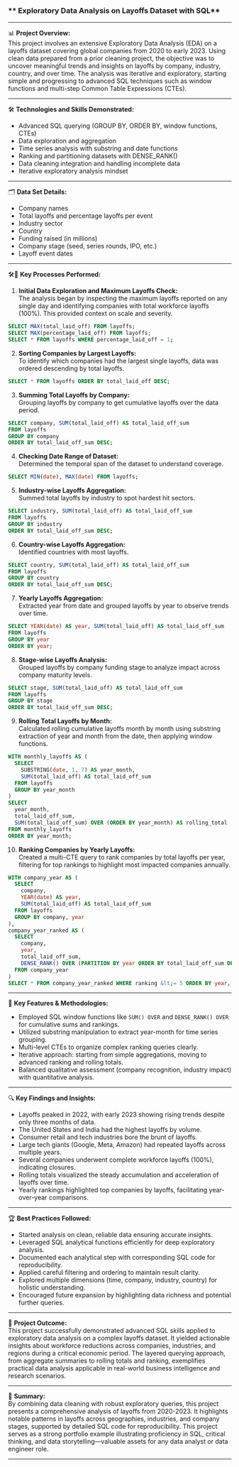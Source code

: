 ### ** Exploratory Data Analysis on Layoffs Dataset with SQL**

---

📊 **Project Overview:**  
This project involves an extensive Exploratory Data Analysis (EDA) on a layoffs dataset covering global companies from 2020 to early 2023. Using clean data prepared from a prior cleaning project, the objective was to uncover meaningful trends and insights on layoffs by company, industry, country, and over time. The analysis was iterative and exploratory, starting simple and progressing to advanced SQL techniques such as window functions and multi-step Common Table Expressions (CTEs).

---

🛠️ **Technologies and Skills Demonstrated:**  
- Advanced SQL querying (GROUP BY, ORDER BY, window functions, CTEs)  
- Data exploration and aggregation  
- Time series analysis with substring and date functions  
- Ranking and partitioning datasets with DENSE_RANK()  
- Data cleaning integration and handling incomplete data  
- Iterative exploratory analysis mindset  

---

🗂️ **Data Set Details:**  
- Company names  
- Total layoffs and percentage layoffs per event  
- Industry sector  
- Country  
- Funding raised (in millions)  
- Company stage (seed, series rounds, IPO, etc.)  
- Layoff event dates  

---

🛠️🧩 **Key Processes Performed:**

1. **Initial Data Exploration and Maximum Layoffs Check:**  
The analysis began by inspecting the maximum layoffs reported on any single day and identifying companies with total workforce layoffs (100%). This provided context on scale and severity.  

```sql
SELECT MAX(total_laid_off) FROM layoffs;
SELECT MAX(percentage_laid_off) FROM layoffs;
SELECT * FROM layoffs WHERE percentage_laid_off = 1;
```

2. **Sorting Companies by Largest Layoffs:**  
To identify which companies had the largest single layoffs, data was ordered descending by total layoffs.  

```sql
SELECT * FROM layoffs ORDER BY total_laid_off DESC;
```

3. **Summing Total Layoffs by Company:**  
Grouping layoffs by company to get cumulative layoffs over the data period.  

```sql
SELECT company, SUM(total_laid_off) AS total_laid_off_sum 
FROM layoffs 
GROUP BY company 
ORDER BY total_laid_off_sum DESC;
```

4. **Checking Date Range of Dataset:**  
Determined the temporal span of the dataset to understand coverage.  

```sql
SELECT MIN(date), MAX(date) FROM layoffs;
```

5. **Industry-wise Layoffs Aggregation:**  
Summed total layoffs by industry to spot hardest hit sectors.  

```sql
SELECT industry, SUM(total_laid_off) AS total_laid_off_sum 
FROM layoffs 
GROUP BY industry 
ORDER BY total_laid_off_sum DESC;
```

6. **Country-wise Layoffs Aggregation:**  
Identified countries with most layoffs.  

```sql
SELECT country, SUM(total_laid_off) AS total_laid_off_sum 
FROM layoffs 
GROUP BY country 
ORDER BY total_laid_off_sum DESC;
```

7. **Yearly Layoffs Aggregation:**  
Extracted year from date and grouped layoffs by year to observe trends over time.  

```sql
SELECT YEAR(date) AS year, SUM(total_laid_off) AS total_laid_off_sum 
FROM layoffs 
GROUP BY year 
ORDER BY year;
```

8. **Stage-wise Layoffs Analysis:**  
Grouped layoffs by company funding stage to analyze impact across company maturity levels.  

```sql
SELECT stage, SUM(total_laid_off) AS total_laid_off_sum 
FROM layoffs 
GROUP BY stage 
ORDER BY total_laid_off_sum DESC;
```

9. **Rolling Total Layoffs by Month:**  
Calculated rolling cumulative layoffs month by month using substring extraction of year and month from the date, then applying window functions.  

```sql
WITH monthly_layoffs AS (
  SELECT 
    SUBSTRING(date, 1, 7) AS year_month,
    SUM(total_laid_off) AS total_laid_off_sum
  FROM layoffs
  GROUP BY year_month
)
SELECT 
  year_month,
  total_laid_off_sum,
  SUM(total_laid_off_sum) OVER (ORDER BY year_month) AS rolling_total
FROM monthly_layoffs
ORDER BY year_month;
```

10. **Ranking Companies by Yearly Layoffs:**  
Created a multi-CTE query to rank companies by total layoffs per year, filtering for top rankings to highlight most impacted companies annually.  

```sql
WITH company_year AS (
  SELECT 
    company,
    YEAR(date) AS year,
    SUM(total_laid_off) AS total_laid_off_sum
  FROM layoffs
  GROUP BY company, year
),
company_year_ranked AS (
  SELECT 
    company,
    year,
    total_laid_off_sum,
    DENSE_RANK() OVER (PARTITION BY year ORDER BY total_laid_off_sum DESC) AS ranking
  FROM company_year
)
SELECT * FROM company_year_ranked WHERE ranking &lt;= 5 ORDER BY year, ranking;
```

---

🌟 **Key Features &amp; Methodologies:**  
- Employed SQL window functions like `SUM() OVER` and `DENSE_RANK() OVER` for cumulative sums and rankings.  
- Utilized substring manipulation to extract year-month for time series grouping.  
- Multi-level CTEs to organize complex ranking queries clearly.  
- Iterative approach: starting from simple aggregations, moving to advanced ranking and rolling totals.  
- Balanced qualitative assessment (company recognition, industry impact) with quantitative analysis.  

---

🔍 **Key Findings and Insights:**  
- Layoffs peaked in 2022, with early 2023 showing rising trends despite only three months of data.  
- The United States and India had the highest layoffs by volume.  
- Consumer retail and tech industries bore the brunt of layoffs.  
- Large tech giants (Google, Meta, Amazon) had repeated layoffs across multiple years.  
- Several companies underwent complete workforce layoffs (100%), indicating closures.  
- Rolling totals visualized the steady accumulation and acceleration of layoffs over time.  
- Yearly rankings highlighted top companies by layoffs, facilitating year-over-year comparisons.  

---

🏆 **Best Practices Followed:**  
- Started analysis on clean, reliable data ensuring accurate insights.  
- Leveraged SQL analytical functions efficiently for deep exploratory analysis.  
- Documented each analytical step with corresponding SQL code for reproducibility.  
- Applied careful filtering and ordering to maintain result clarity.  
- Explored multiple dimensions (time, company, industry, country) for holistic understanding.  
- Encouraged future expansion by highlighting data richness and potential further queries.  

---

🎯 **Project Outcome:**  
This project successfully demonstrated advanced SQL skills applied to exploratory data analysis on a complex layoffs dataset. It yielded actionable insights about workforce reductions across companies, industries, and regions during a critical economic period. The layered querying approach, from aggregate summaries to rolling totals and ranking, exemplifies practical data analysis applicable in real-world business intelligence and research scenarios.  

---

📄 **Summary:**  
By combining data cleaning with robust exploratory queries, this project presents a comprehensive analysis of layoffs from 2020-2023. It highlights notable patterns in layoffs across geographies, industries, and company stages, supported by detailed SQL code for reproducibility. This project serves as a strong portfolio example illustrating proficiency in SQL, critical thinking, and data storytelling—valuable assets for any data analyst or data engineer role.

---




